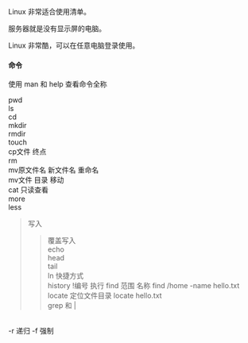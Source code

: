 Linux 非常适合使用清单。

服务器就是没有显示屏的电脑。

Linux 非常酷，可以在任意电脑登录使用。


#### 命令

使用 man 和 help 查看命令全称 

pwd   
ls  
cd  
mkdir   
rmdir  
touch  
cp文件 终点   
rm  
mv原文件名 新文件名 重命名  
mv文件 目录 移动  
cat 只读查看  
more  
less  
> 写入  
>> 覆盖写入  
echo  
head  
tail  
ln 快捷方式  
history  !编号 执行
find 范围 名称  find /home -name hello.txt  
locate 定位文件目录  locate hello.txt  
grep 和 | 






<br>
-r 递归  
-f 强制 
